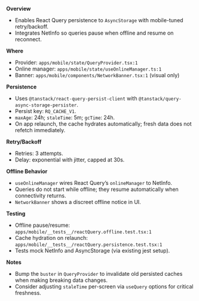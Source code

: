 **Overview**
- Enables React Query persistence to `AsyncStorage` with mobile-tuned retry/backoff.
- Integrates NetInfo so queries pause when offline and resume on reconnect.

**Where**
- Provider: `apps/mobile/state/QueryProvider.tsx:1`
- Online manager: `apps/mobile/state/useOnlineManager.ts:1`
- Banner: `apps/mobile/components/NetworkBanner.tsx:1` (visual only)

**Persistence**
- Uses `@tanstack/react-query-persist-client` with `@tanstack/query-async-storage-persister`.
- Persist key: `RQ_CACHE_V1`.
- `maxAge`: 24h; `staleTime`: 5m; `gcTime`: 24h.
- On app relaunch, the cache hydrates automatically; fresh data does not refetch immediately.

**Retry/Backoff**
- Retries: 3 attempts.
- Delay: exponential with jitter, capped at 30s.

**Offline Behavior**
- `useOnlineManager` wires React Query’s `onlineManager` to NetInfo.
- Queries do not start while offline; they resume automatically when connectivity returns.
- `NetworkBanner` shows a discreet offline notice in UI.

**Testing**
- Offline pause/resume: `apps/mobile/__tests__/reactQuery.offline.test.tsx:1`
- Cache hydration on relaunch: `apps/mobile/__tests__/reactQuery.persistence.test.tsx:1`
- Tests mock NetInfo and AsyncStorage (via existing jest setup).

**Notes**
- Bump the `buster` in `QueryProvider` to invalidate old persisted caches when making breaking data changes.
- Consider adjusting `staleTime` per-screen via `useQuery` options for critical freshness.

